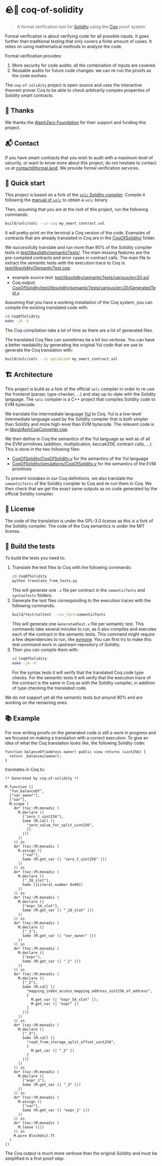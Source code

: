 # 🪨🐓 coq-of-solidity
> A formal verification tool for [Solidity](https://soliditylang.org/) using the [Coq](https://coq.inria.fr/) proof system

Formal verification is about verifying code for all possible inputs. It goes further than traditional testing that only covers a finite amount of cases. It relies on using mathematical methods to analyze the code.

Formal verification provides:

1. More security for code audits: all the combination of inputs are covered.
2. Reusable audits for future code changes: we can re-run the proofs as the code evolves.

The `coq-of-solidity` project is open-source and uses the interactive theorem prover Coq to be able to check arbitrarily complex properties of Solidity smart contracts.

## 🙏 Thanks

We thanks the [AlephZero Foundation](https://alephzero.org/) for their support and funding this project.

<!-- contact -->
## 📬 Contact

If you have smart contracts that you wish to audit with a maximum level of security, or want to know more about this project, do not hesitate to contact us at [contact@formal.land](mailto:contact@formal.land). We provide formal verification services.

## 🚀 Quick start

This project is based on a fork of the [`solc` Solidity compiler](https://github.com/ethereum/solidity). Compile it following the [manual of `solc`](https://docs.soliditylang.org/en/latest/installing-solidity.html#building-from-source) to obtain a `solc` binary.

Then, assuming that you are at the root of this project, run the following commands:

```sh
build/solc/solc --ir-coq my_smart_contract.sol
```

It will pretty-print on the terminal a Coq version of the code. Examples of contracts that are already translated in Coq are in the [CoqOfSolidity/](CoqOfSolidity/) folder.

We successfully translate and run more than 90% of the Solidity compiler tests in [test/libsolidity/semanticTests/](test/libsolidity/semanticTests/). The main missing features are the pre-compiled contracts and error cases in contract calls. The main file to extract the semantic tests with the execution trace to Coq is [test/libsolidity/SemanticTest.cpp](test/libsolidity/SemanticTest.cpp):

- example source test: [test/libsolidity/semanticTests/various/erc20.sol](test/libsolidity/semanticTests/various/erc20.sol)
- Coq output: [CoqOfSolidity/test/libsolidity/semanticTests/various/erc20/GeneratedTest.v](CoqOfSolidity/test/libsolidity/semanticTests/various/erc20/GeneratedTest.v)

Assuming that you have a working installation of the Coq system, you can compile the existing translated code with:

```sh
cd CoqOfSolidity
make -j4 -k
```

The Coq compilation take a lot of time as there are a lot of generated files.

The translated Coq files can sometimes be a bit too verbose. You can have a better readability by generating the original Yul code that we use to generate the Coq translation with:

```sh
build/solc/solc --ir-optimized my_smart_contract.sol
```

## 🏗️ Architecture

This project is build as a fork of the official `solc` compiler in order to re-use the frontend (parser, type-checker, ...) and stay up-to-date with the Solidity language. The `solc` compiler is a C++ project that compiles Solidity code to EVM bytecode.

We translate the intermediate language [Yul](https://docs.soliditylang.org/en/latest/yul.html) to Coq. Yul is a low-level intermediate language used by the Solidity compiler that is both simpler than Solidity and more high-level than EVM bytecode. The relevant code is in [libyul/AsmCoqConverter.cpp](libyul/AsmCoqConverter.cpp).

We then define in Coq the semantics of the Yul language as well as of all the EVM primitives (addition, multiplication, keccak256, contract calls, ...). This is done in the two following files:

- [CoqOfSolidity/CoqOfSolidity.v](CoqOfSolidity/CoqOfSolidity.v) for the semantics of the Yul language
- [CoqOfSolidity/simulations/CoqOfSolidity.v](CoqOfSolidity/simulations/CoqOfSolidity.v) for the semantics of the EVM primitives

To prevent mistakes in our Coq definitions, we also translate the `semanticTests` of the Solidity compiler to Coq and re-run them in Coq. We then check that we get the exact same outputs as on code generated by the official Solidity compiler.

## 📝 License

The code of the translation is under the GPL-3.0 license as this is a fork of the Solidity compiler. The code of the Coq semantics is under the MIT license.

## 🧪 Build the tests

To build the tests you need to:

1. Translate the test files to Coq with the following commands:
    ```sh
    cd CoqOfSolidity
    python translate_from_tests.py
    ```
    This will generate one `.v` file per contract in the `semanticTests` and `syntaxTests` folders.
2. Generate the test files corresponding to the execution traces with the following commands:
    ```sh
    build/test/soltest --run_test=semanticTests
    ```
    This will generate one `GeneratedTest.v` file per semantic test. This commands take several minutes to run, as it also compiles and executes each of the contract in the semantic tests. This command might require a few dependencies to run, like [evmone](https://github.com/ethereum/evmone). You can first try to make this test command work in upstream repository of Solidity.
3. Then you can compile them with:
    ```sh
    cd CoqOfSolidity
    make -j4 -k
    ```
    For the syntax tests it will verify that the translated Coq code type checks. For the semantic tests it will verify that the execution trace of the contract is the same in Coq as with the Solidity compiler, in addition of type checking the translated code.

We do not support yet all the semantic tests but around 90% and are working on the remaining ones.

## 📚 Example

For now writing proofs on the generated code is still a work in progress and we focused on making a translation with a correct execution. To give an idea of what the Coq translation looks like, the following Solidity code:

```solidity
function balanceOf(address owner) public view returns (uint256) {
  return _balances[owner];
}
```

translates in Coq to:

```coq
(* Generated by coq-of-solidity *)

M.function (|
  "fun_balanceOf",
  ["var_owner"],
  ["var"],
  M.scope (
    do* ltac:(M.monadic (
      M.declare (|
        ["zero_t_uint256"],
        Some (M.call (|
          "zero_value_for_split_uint256",
          []
        |))
      |)
    )) in
    do* ltac:(M.monadic (
      M.assign (|
        ["var"],
        Some (M.get_var (| "zero_t_uint256" |))
      |)
    )) in
    do* ltac:(M.monadic (
      M.declare (|
        ["_28_slot"],
        Some ([Literal.number 0x00])
      |)
    )) in
    do* ltac:(M.monadic (
      M.declare (|
        ["expr_54_slot"],
        Some (M.get_var (| "_28_slot" |))
      |)
    )) in
    do* ltac:(M.monadic (
      M.declare (|
        ["_1"],
        Some (M.get_var (| "var_owner" |))
      |)
    )) in
    do* ltac:(M.monadic (
      M.declare (|
        ["expr"],
        Some (M.get_var (| "_1" |))
      |)
    )) in
    do* ltac:(M.monadic (
      M.declare (|
        ["_2"],
        Some (M.call (|
          "mapping_index_access_mapping_address_uint256_of_address",
          [
            M.get_var (| "expr_54_slot" |);
            M.get_var (| "expr" |)
          ]
        |))
      |)
    )) in
    do* ltac:(M.monadic (
      M.declare (|
        ["_3"],
        Some (M.call (|
          "read_from_storage_split_offset_uint256",
          [
            M.get_var (| "_2" |)
          ]
        |))
      |)
    )) in
    do* ltac:(M.monadic (
      M.declare (|
        ["expr_1"],
        Some (M.get_var (| "_3" |))
      |)
    )) in
    do* ltac:(M.monadic (
      M.assign (|
        ["var"],
        Some (M.get_var (| "expr_1" |))
      |)
    )) in
    do* ltac:(M.monadic (
      M.leave (||)
    )) in
    M.pure BlockUnit.Tt
  )
|)
```

The Coq output is much more verbose than the original Solidity and must be simplified in a first proof step.
